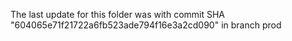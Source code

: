 The last update for this folder was with commit SHA "604065e71f21722a6fb523ade794f16e3a2cd090" in branch prod
